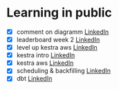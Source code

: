 # Learning in public

- [x] comment on diagramm [LinkedIn](https://www.linkedin.com/feed/update/urn:li:activity:7293018267659460608?commentUrn=urn%3Ali%3Acomment%3A%28activity%3A7293018267659460608%2C7293026060617551872%29&dashCommentUrn=urn%3Ali%3Afsd_comment%3A%287293026060617551872%2Curn%3Ali%3Aactivity%3A7293018267659460608%29)
- [x] leaderboard week 2 [LinkedIn](https://www.linkedin.com/posts/tillmeineke_dezoomcamp-activity-7293027119037620224-aR6K?utm_source=share&utm_medium=member_desktop)
- [x] level up kestra aws [LinkedIn](https://www.linkedin.com/posts/tillmeineke_dataengineering-aws-kestra-activity-7293029646307090433-_cuO?utm_source=share&utm_medium=member_desktop)
- [x] kestra intro [LinkedIn](https://www.linkedin.com/posts/tillmeineke_dataengineering-workfloworchestration-kestra-activity-7293032830324895744-chE3?utm_source=share&utm_medium=member_desktop)
- [x] kestra aws [LinkedIn](https://www.linkedin.com/posts/tillmeineke_dataengineering-aws-etl-activity-7293035837942894592-Z6iG?utm_source=share&utm_medium=member_desktop)
- [x] scheduling & backfilling [LinkedIn](https://www.linkedin.com/posts/tillmeineke_dataengineering-aws-etl-activity-7293037000167682048-Q6nm?utm_source=share&utm_medium=member_desktop)
- [x] dbt [LinkedIn](https://www.linkedin.com/posts/tillmeineke_dataengineering-aws-dbt-activity-7293038922169827328-aHeX?utm_source=share&utm_medium=member_desktop)
